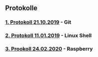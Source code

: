 ## Protokolle

### [1. Protokoll 21.10.2019](https://github.com/HTLMechatronics/m17-3ahme-la1-sx/blob/fucnim17/protokolle/protokoll_2019-10-21_fucnim17.md) - Git
### [2. Protokoll 11.01.2019](https://github.com/HTLMechatronics/m17-3ahme-la1-sx/blob/fucnim17/protokolle/protokoll_2019-11-11_fucnim17.md) - Linux Shell

### [3. Prookoll 24.02.2020](https://github.com/HTLMechatronics/m17-3ahme-la1-sx/blob/fucnim17/protokolle/protokoll_2020-02-24_fucnim17.md) - Raspberry
